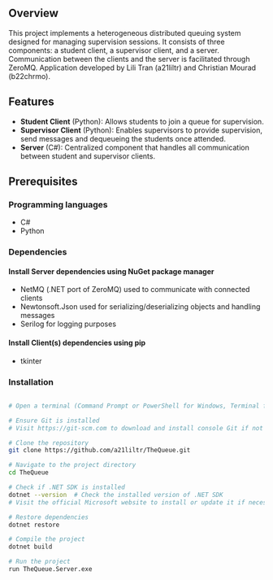 ## Overview
This project implements a heterogeneous distributed queuing system designed for managing supervision sessions. It consists of three components: a student client, a supervisor client, and a server. Communication between the clients and the server is facilitated through ZeroMQ.
Application developed by Lili Tran (a21liltr) and Christian Mourad (b22chrmo).

## Features
- **Student Client** (Python): Allows students to join a queue for supervision.
- **Supervisor Client** (Python): Enables supervisors to provide supervision, send messages and dequeueing the students once attended.
- **Server** (C#): Centralized component that handles all communication between student and supervisor clients.

## Prerequisites
### Programming languages
- C#
- Python
### Dependencies
#### Install Server dependencies using NuGet package manager
- NetMQ (.NET port of ZeroMQ) used to communicate with connected clients
- Newtonsoft.Json used for serializing/deserializing objects and handling messages
- Serilog for logging purposes

#### Install Client(s) dependencies using pip
- tkinter

### Installation
```bash

# Open a terminal (Command Prompt or PowerShell for Windows, Terminal for macOS or Linux)

# Ensure Git is installed
# Visit https://git-scm.com to download and install console Git if not already installed

# Clone the repository
git clone https://github.com/a21liltr/TheQueue.git

# Navigate to the project directory
cd TheQueue

# Check if .NET SDK is installed
dotnet --version  # Check the installed version of .NET SDK
# Visit the official Microsoft website to install or update it if necessary

# Restore dependencies
dotnet restore

# Compile the project
dotnet build

# Run the project
run TheQueue.Server.exe

```
